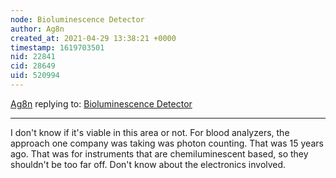 ```yaml
---
node: Bioluminescence Detector
author: Ag8n
created_at: 2021-04-29 13:38:21 +0000
timestamp: 1619703501
nid: 22841
cid: 28649
uid: 520994
---
```




[Ag8n](../profile/Ag8n) replying to: [Bioluminescence Detector](../notes/otimmerman077_stu/02-18-2020/bioluminicence-detector)

----
I don't know if it's viable in this area or not.  For blood analyzers, the approach one company was taking was photon counting.  That was 15 years ago.  That was for instruments that are chemiluminescent based, so they shouldn't be too far off.  Don't know about the electronics involved.
